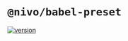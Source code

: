 # `@nivo/babel-preset`

[![version](https://img.shields.io/npm/v/@nivo/babel-preset.svg?style=flat-square)](https://www.npmjs.com/package/@nivo/babel-preset)
